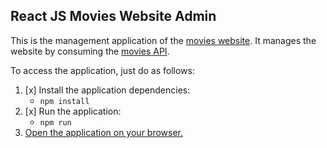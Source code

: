 ## React JS Movies Website Admin

This is the management application of the [movies website](../003-frontend-react-admin). It manages the website by consuming the [movies API](../004-spring-boot-api).

To access the application, just do as follows:

1. [x] Install the application dependencies:  
	- ```npm install```
2. [x] Run the application:  
    - ```npm run```
3. [Open the application on your browser.](http://localhost:3000)
	